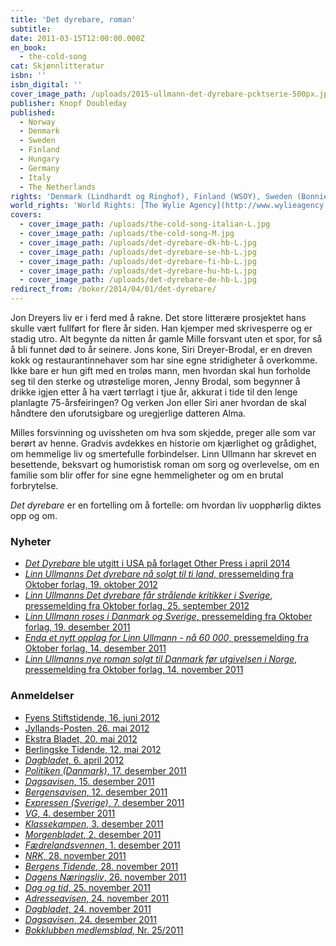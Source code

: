 ```yaml
---
title: 'Det dyrebare, roman'
subtitle:
date: 2011-03-15T12:00:00.000Z
en_book:
  - the-cold-song
cat: Skjønnlitteratur
isbn: ''
isbn_digital: ''
cover_image_path: /uploads/2015-ullmann-det-dyrebare-pcktserie-500px.jpg
publisher: Knopf Doubleday
published:
  - Norway
  - Denmark
  - Sweden
  - Finland
  - Hungary
  - Germany
  - Italy
  - The Netherlands
rights: 'Denmark (Lindhardt og Ringhof), Finland (WSOY), Sweden (Bonniers), France (Actes Sud), Spain (Galaxia Gutenberg), Netherlands (De Bezige Bij Antwerpen), Hungary (Scolar Kiadó), Germany (Luchterhand), Italy (Guanda), Estonia (Eesti Raamat), USA (Other Press), Lithuania (Gimtasis Zodis), Romania (Editura All)'
world_rights: 'World Rights: [The Wylie Agency](http://www.wylieagency.com/)'
covers:
  - cover_image_path: /uploads/the-cold-song-italian-L.jpg
  - cover_image_path: /uploads/the-cold-song-M.jpg
  - cover_image_path: /uploads/det-dyrebare-dk-hb-L.jpg
  - cover_image_path: /uploads/det-dyrebare-se-hb-L.jpg
  - cover_image_path: /uploads/det-dyrebare-fi-hb-L.jpg
  - cover_image_path: /uploads/det-dyrebare-hu-hb-L.jpg
  - cover_image_path: /uploads/det-dyrebare-de-hb-L.jpg
redirect_from: /boker/2014/04/01/det-dyrebare/
---
```


Jon Dreyers liv er i ferd med å rakne. Det store litterære prosjektet hans skulle vært fullført for flere år siden. Han kjemper med skrivesperre og er stadig utro. Alt begynte da nitten år gamle Mille forsvant uten et spor, for så å bli funnet død to år seinere. Jons kone, Siri Dreyer-Brodal, er en dreven kokk og restaurant­innehaver som har sine egne stridigheter å overkomme. Ikke bare er hun gift med en troløs mann, men hvordan skal hun forholde seg til den sterke og utrøstelige moren, Jenny Brodal, som begynner å drikke igjen etter å ha vært tørrlagt i tjue år, akkurat i tide til den lenge planlagte 75-årsfeiringen? Og verken Jon eller Siri aner hvordan de skal håndtere den uforutsigbare og uregjerlige datteren Alma.

Milles forsvinning og uvissheten om hva som skjedde, preger alle som var berørt av henne. Gradvis avdekkes en historie om kjærlighet og grådighet, om hemmelige liv og smertefulle forbindelser. Linn Ullmann har skrevet en besettende, beksvart og humoristisk roman om sorg og overlevelse, om en familie som blir offer for sine egne hemmeligheter og om en brutal forbrytelse.

*Det dyrebare* er en fortelling om å fortelle: om hvordan liv uopphørlig diktes opp og om.

### Nyheter

* [*Det Dyrebare* ble utgitt i USA på forlaget Other Press i april 2014](http://www.oktober.no/Forsidenyheter/Glitrende-omtale-av-Linn-Ullmanns-Det-dyrebare-i-The-New-York-Times)
* [*Linn Ullmanns Det dyrebare nå solgt til ti land*, pressemelding fra Oktober forlag, 19. oktober 2012](http://oktober.no/Forsidenyheter/Linn-Ullmanns-Det-dyrebare-naa-ti-land)
* [*Linn Ullmanns Det dyrebare får strålende kritikker i Sverige*, pressemelding fra Oktober forlag, 25. september 2012](http://oktober.no/Nyheter/Linn-Ullmanns-Det-dyrebare-straalende-kritikker-i-Sverige)
* [*Linn Ullmann roses i Danmark og Sverige*, pressemelding fra Oktober forlag, 19. desember 2011](http://oktober.no/nor/forsidenyheter/linn_ullmann_roses_i_danmark_og_sverige)
* [*Enda et nytt opplag for Linn Ullmann - nå 60 000*, pressemelding fra Oktober forlag, 14. desember 2011](http://oktober.no/nor/forsidenyheter/enda_et_nytt_opplag_for_linn_ullmann_naa_60_000)
* [*Linn Ullmanns nye roman solgt til Danmark før utgivelsen i Norge*, pressemelding fra Oktober forlag, 14. november 2011](http://www.oktober.no/nor/forsidenyheter/linn_ullmanns_nye_roman_solgt_til_danmark_foer_utgivelsen_i_norge)


### Anmeldelser

* [Fyens Stiftstidende, 16. juni 2012](/assets/files/Fyens-Stiftstidende-16-06-2012.pdf)
* [Jyllands-Posten, 26. mai 2012](/assets/files/Jyllands-Posten-26-05-2012.pdf)
* [Ekstra Bladet, 20. mai 2012](/assets/files/Ekstra-Bladet-20-05-2012.pdf)
* [Berlingske Tidende, 12. mai 2012](/assets/files/Berlingske-Tidende-12-05-2012.pdf)
* [*Dagbladet*, 6. april 2012](http://www.dagbladet.no/2012/04/06/kultur/litteratur/bok/linn_ullmann/camilla_lckberg/20980206/)
* [*Politiken (Danmark)*, 17. desember 2011](/assets/files/Politiken-DK-17-12-2011.pdf)
* [*Dagsavisen*, 15. desember 2011](/assets/files/Dagsavisen-15-12-2011.pdf)
* [*Bergensavisen*, 12. desember 2011](/assets/files/Bergensavisen-12-12-2011.pdf)
* [*Expressen (Sverige)*, 7. desember 2011](http://kvp.expressen.se/1.2644394)
* [*VG*, 4. desember 2011](/assets/files/VG-04-12-2011.pdf)
* [*Klassekampen*, 3. desember 2011](/assets/files/Klassekampen-03-12-2011.pdf)
* [*Morgenbladet*, 2. desember 2011](/assets/files/Morgenbladet-02-12-2011.pdf)
* [*Fædrelandsvennen*, 1. desember 2011](Faedrelandsvennen-01-12-2011.pdf)
* [*NRK*, 28. november 2011](http://www.nrk.no/nyheter/kultur/litteratur/1.7894063)
* [*Bergens Tidende*, 28. november 2011](/assets/files/BT-28-11-2011.pdf)
* [*Dagens Næringsliv*, 26. november 2011](/assets/files/Dagens-Naeringsliv-26-11-2011.pdf)
* [*Dag og tid*, 25. november 2011](/assets/files/Dag-og-tid-25-11-2011.pdf)
* [*Adresseavisen*, 24. november 2011](/assets/files/Adresseavisen-24-11-2011.pdf)
* [*Dagbladet*, 24. november 2011](/assets/files/Dagbladet-24-11-2011.pdf)
* [*Dagsavisen*, 24. desember 2011](/assets/files/Dagsavisen-24-11-2011.pdf)
* [*Bokklubben medlemsblad*, Nr. 25/2011](/assets/files/Bokklubben-presentasjon-2011.pdf)
